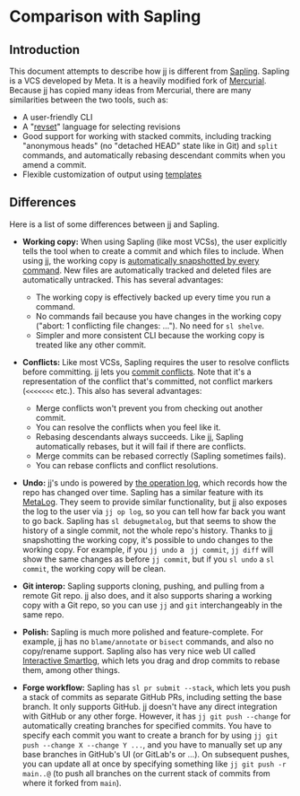 # Comparison with Sapling

## Introduction

This document attempts to describe how jj is different
from [Sapling](https://sapling-scm.com). Sapling is a VCS developed by Meta. It is a
heavily modified fork of [Mercurial](https://www.mercurial-scm.org/). Because
jj has copied many ideas from Mercurial, there are many similarities between the
two tools, such as:

* A user-friendly CLI
* A "[revset](revsets.md)" language for selecting revisions
* Good support for working with stacked commits, including tracking "anonymous
  heads" (no "detached HEAD" state like in Git) and `split` commands, and
  automatically rebasing descendant commits when you amend a commit.
* Flexible customization of output using [templates](templates.md)

## Differences

Here is a list of some differences between jj and Sapling.

* **Working copy:** When using Sapling (like most VCSs), the
  user explicitly tells the tool when to create a commit and which files to
  include. When using jj, the working copy
  is [automatically snapshotted by every command](working-copy.md). New files
  are automatically tracked and deleted files are automatically untracked. This
  has several advantages:

  * The working copy is effectively backed up every time you run a command.
  * No commands fail because you have changes in the working copy ("abort: 1
    conflicting file changes: ..."). No need for `sl shelve`.
  * Simpler and more consistent CLI because the working copy is treated like any
    other commit.

* **Conflicts:** Like most VCSs, Sapling requires the user to
  resolve conflicts before committing. jj lets
  you [commit conflicts](conflicts.md). Note that it's a representation of the
  conflict that's committed, not conflict markers (`<<<<<<<` etc.). This also
  has several advantages:

  * Merge conflicts won't prevent you from checking out another commit.
  * You can resolve the conflicts when you feel like it.
  * Rebasing descendants always succeeds. Like jj, Sapling automatically
    rebases, but it will fail if there are conflicts.
  * Merge commits can be rebased correctly (Sapling sometimes fails).
  * You can rebase conflicts and conflict resolutions.

* **Undo:** jj's undo is powered by [the operation log](operation-log.md), which
  records how the repo has changed over time. Sapling has a similar feature
  with its [MetaLog](https://sapling-scm.com/docs/internals/metalog).
  They seem to provide similar functionality, but jj also exposes the log to the
  user via `jj op log`, so you can tell how far back you want to go back.
  Sapling has `sl debugmetalog`, but that seems to show the history of a single
  commit, not the whole repo's history. Thanks to jj snapshotting the working
  copy, it's possible to undo changes to the working copy. For example, if
  you `jj undo` a ` jj commit`, `jj diff` will show the same changes as
  before `jj commit`, but if you `sl undo` a `sl commit`, the working copy will
  be clean.
* **Git interop:** Sapling supports cloning, pushing, and pulling from a remote
  Git repo. jj also does, and it also supports sharing a working copy with a Git
  repo, so you can use `jj` and `git` interchangeably in the same repo.
* **Polish:** Sapling is much more polished and feature-complete. For example,
  jj has no `blame/annotate` or `bisect` commands, and also no copy/rename
  support. Sapling also has very nice web UI
  called [Interactive Smartlog](https://sapling-scm.com/docs/addons/isl), which
  lets you drag and drop commits to rebase them, among other things.
* **Forge workflow:** Sapling has `sl pr submit --stack`, which lets you
  push a stack of commits as separate GitHub PRs, including setting the base
  branch. It only supports GitHub. jj doesn't have any direct integration with
  GitHub or any other forge. However, it has `jj git push --change` for
  automatically creating branches for specified commits. You have to specify
  each commit you want to create a branch for by using
  `jj git push --change X --change Y ...`, and you have to manually set up any
  base branches in GitHub's UI (or GitLab's or ...). On subsequent pushes, you
  can update all at once by specifying something like `jj git push -r main..@`
  (to push all branches on the current stack of commits from where it forked
  from `main`).
